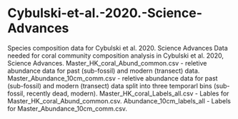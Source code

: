 # Cybulski-et-al.-2020.-Science-Advances
Species composition data for Cybulski et al. 2020. Science Advances
Data needed for coral community composition analysis in Cybulski et al. 2020, Science Advances.
Master_HK_coral_Abund_common.csv - reletive abundance data for past (sub-fossil) and modern (transect) data.
Master_Abundance_10cm_comm.csv - reletive abundance data for past (sub-fossil) and modern (transect) data split into three temporarl bins (sub-fossil, recently dead, modern).
Master_HK_coral_Labels_all.csv - Lables for Master_HK_coral_Abund_common.csv.
Abundance_10cm_labels_all - Labels for Master_Abundance_10cm_comm.csv.
